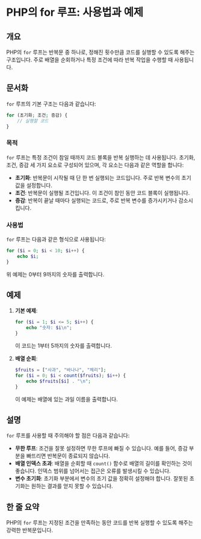 <!--
Meta Description: # PHP의 for 루프: 사용법과 예제 ## 개요 PHP의 `for` 루프는 반복문 중 하나로, 정해진 횟수만큼 코드를 실행할 수 있도록 해주는 구조입니다. 주로 배열을 순회하거나 특정 조건에 따라 반복 작업을 수행할 때 사용됩니다. ## 문서화 `for` 루프의 기...
Meta Keywords: 초기화, 루프는, 다음과, php, php의
-->

# PHP의 for 루프: 사용법과 예제

## 개요
PHP의 `for` 루프는 반복문 중 하나로, 정해진 횟수만큼 코드를 실행할 수 있도록 해주는 구조입니다. 주로 배열을 순회하거나 특정 조건에 따라 반복 작업을 수행할 때 사용됩니다.

## 문서화
`for` 루프의 기본 구조는 다음과 같습니다:

```php
for (초기화; 조건; 증감) {
    // 실행할 코드
}
```

### 목적
`for` 루프는 특정 조건이 참일 때까지 코드 블록을 반복 실행하는 데 사용됩니다. 초기화, 조건, 증감 세 가지 요소로 구성되어 있으며, 각 요소는 다음과 같은 역할을 합니다:
- **초기화**: 반복문이 시작될 때 단 한 번 실행되는 코드입니다. 주로 반복 변수의 초기 값을 설정합니다.
- **조건**: 반복문이 실행될 조건입니다. 이 조건이 참인 동안 코드 블록이 실행됩니다.
- **증감**: 반복이 끝날 때마다 실행되는 코드로, 주로 반복 변수를 증가시키거나 감소시킵니다.

### 사용법
`for` 루프는 다음과 같은 형식으로 사용됩니다:

```php
for ($i = 0; $i < 10; $i++) {
    echo $i;
}
```

위 예제는 0부터 9까지의 숫자를 출력합니다.

## 예제
1. **기본 예제**:
   ```php
   for ($i = 1; $i <= 5; $i++) {
       echo "숫자: $i\n";
   }
   ```
   이 코드는 1부터 5까지의 숫자를 출력합니다.

2. **배열 순회**:
   ```php
   $fruits = ["사과", "바나나", "체리"];
   for ($i = 0; $i < count($fruits); $i++) {
       echo $fruits[$i] . "\n";
   }
   ```
   이 예제는 배열에 있는 과일 이름을 출력합니다.

## 설명
`for` 루프를 사용할 때 주의해야 할 점은 다음과 같습니다:
- **무한 루프**: 조건을 잘못 설정하면 무한 루프에 빠질 수 있습니다. 예를 들어, 증감 부분을 빠뜨리면 반복문이 종료되지 않습니다.
- **배열 인덱스 초과**: 배열을 순회할 때 `count()` 함수로 배열의 길이를 확인하는 것이 좋습니다. 인덱스 범위를 넘어서는 접근은 오류를 발생시킬 수 있습니다.
- **변수 초기화**: 초기화 부분에서 변수의 초기 값을 정확히 설정해야 합니다. 잘못된 초기화는 원하는 결과를 얻지 못할 수 있습니다.

## 한 줄 요약
PHP의 `for` 루프는 지정된 조건을 만족하는 동안 코드를 반복 실행할 수 있도록 해주는 강력한 반복문입니다.